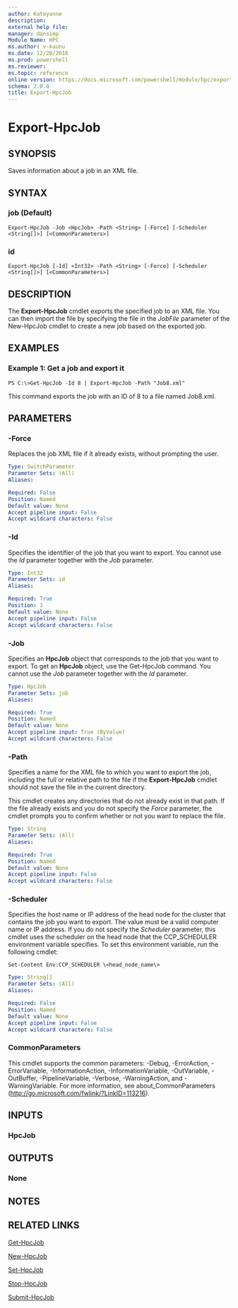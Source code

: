 ```yaml
---
author: Kateyanne
description: 
external help file: 
manager: dansimp
Module Name: HPC
ms.author: v-kaunu
ms.date: 12/20/2016
ms.prod: powershell
ms.reviewer: 
ms.topic: reference
online version: https://docs.microsoft.com/powershell/module/hpc/export-hpcjob?view=windowsserver2012r2-ps&wt.mc_id=ps-gethelp
schema: 2.0.0
title: Export-HpcJob
---
```


# Export-HpcJob

## SYNOPSIS
Saves information about a job in an XML file.

## SYNTAX

### job (Default)
```
Export-HpcJob -Job <HpcJob> -Path <String> [-Force] [-Scheduler <String[]>] [<CommonParameters>]
```

### id
```
Export-HpcJob [-Id] <Int32> -Path <String> [-Force] [-Scheduler <String[]>] [<CommonParameters>]
```

## DESCRIPTION
The **Export-HpcJob** cmdlet exports the specified job to an XML file.
You can then import the file by specifying the file in the *JobFile* parameter of the New-HpcJob cmdlet to create a new job based on the exported job.

## EXAMPLES

### Example 1: Get a job and export it
```
PS C:\>Get-HpcJob -Id 8 | Export-HpcJob -Path "Job8.xml"
```

This command exports the job with an ID of 8 to a file named Job8.xml.

## PARAMETERS

### -Force
Replaces the job XML file if it already exists, without prompting the user.

```yaml
Type: SwitchParameter
Parameter Sets: (All)
Aliases:

Required: False
Position: Named
Default value: None
Accept pipeline input: False
Accept wildcard characters: False
```

### -Id
Specifies the identifier of the job that you want to export.
You cannot use the *Id* parameter together with the *Job* parameter.

```yaml
Type: Int32
Parameter Sets: id
Aliases:

Required: True
Position: 1
Default value: None
Accept pipeline input: False
Accept wildcard characters: False
```

### -Job
Specifies an **HpcJob** object that corresponds to the job that you want to export.
To get an **HpcJob** object, use the Get-HpcJob command.
You cannot use the *Job* parameter together with the *Id* parameter.

```yaml
Type: HpcJob
Parameter Sets: job
Aliases:

Required: True
Position: Named
Default value: None
Accept pipeline input: True (ByValue)
Accept wildcard characters: False
```

### -Path
Specifies a name for the XML file to which you want to export the job, including the full or relative path to the file if the **Export-HpcJob** cmdlet should not save the file in the current directory.

This cmdlet creates any directories that do not already exist in that path.
If the file already exists and you do not specify the *Force* parameter, the cmdlet prompts you to confirm whether or not you want to replace the file.

```yaml
Type: String
Parameter Sets: (All)
Aliases:

Required: True
Position: Named
Default value: None
Accept pipeline input: False
Accept wildcard characters: False
```

### -Scheduler
Specifies the host name or IP address of the head node for the cluster that contains the job you want to export.
The value must be a valid computer name or IP address.
If you do not specify the *Scheduler* parameter, this cmdlet uses the scheduler on the head node that the CCP_SCHEDULER environment variable specifies.
To set this environment variable, run the following cmdlet:

`Set-Content Env:CCP_SCHEDULER \<head_node_name\>`

```yaml
Type: String[]
Parameter Sets: (All)
Aliases:

Required: False
Position: Named
Default value: None
Accept pipeline input: False
Accept wildcard characters: False
```

### CommonParameters
This cmdlet supports the common parameters: -Debug, -ErrorAction, -ErrorVariable, -InformationAction, -InformationVariable, -OutVariable, -OutBuffer, -PipelineVariable, -Verbose, -WarningAction, and -WarningVariable. For more information, see about_CommonParameters (http://go.microsoft.com/fwlink/?LinkID=113216).

## INPUTS

### HpcJob

## OUTPUTS

### None

## NOTES

## RELATED LINKS

[Get-HpcJob](./Get-HpcJob.md)

[New-HpcJob](./New-HpcJob.md)

[Set-HpcJob](./Set-HpcJob.md)

[Stop-HpcJob](./Stop-HpcJob.md)

[Submit-HpcJob](./Submit-HpcJob.md)
